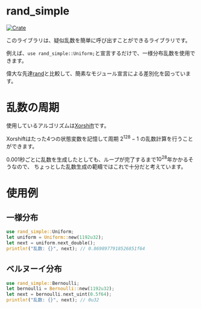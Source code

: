 # rand_simple
[![Crate](https://img.shields.io/crates/v/rand_simple.svg)](https://crates.io/crates/rand_simple)

このライブラリは、疑似乱数を簡単に呼び出すことができるライブラリです。

例えば、```use rand_simple::Uniform;```と宣言するだけで、一様分布乱数を使用できます。

偉大な先達[rand](https://crates.io/crates/rand)と比較して、簡素なモジュール宣言による差別化を図っています。

# 乱数の周期
使用しているアルゴリズムは[Xorshift](https://ja.wikipedia.org/wiki/Xorshift)です。

Xorshiftはたった4つの状態変数を記憶して周期 $2^{128} - 1$ の乱数計算を行うことができます。

0.001秒ごとに乱数を生成したとしても、ループが完了するまで$10^{28}$年かかるそうなので、
ちょっとした乱数生成の範疇ではこれで十分だと考えています。

# 使用例
## 一様分布
```rs
use rand_simple::Uniform;
let uniform = Uniform::new(1192u32);
let next = uniform.next_double();
println!("乱数: {}", next); // 0.8698977918526851f64
```
## ベルヌーイ分布
```rs
use rand_simple::Bernoulli;
let bernoulli = Bernoulli::new(1192u32);
let next = bernoulli.next_uint(0.5f64);
println!("乱数: {}", next); // 0u32
```
